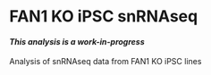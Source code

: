 <!---
    This file is part of FAN1KO-ipsc-snRNAseq.
    Copyright (C) 2022  Emir Turkes, Emma Bunting, Jessica Olive,
    Jasmine Donaldson, Sarah Tabrizi, UK Dementia Research Institute at
    UCL

    This program is free software: you can redistribute it and/or modify
    it under the terms of the GNU General Public License as published by
    the Free Software Foundation, either version 3 of the License, or
    (at your option) any later version.

    This program is distributed in the hope that it will be useful,
    but WITHOUT ANY WARRANTY; without even the implied warranty of
    MERCHANTABILITY or FITNESS FOR A PARTICULAR PURPOSE.  See the
    GNU General Public License for more details.

    You should have received a copy of the GNU General Public License
    along with this program.  If not, see <http://www.gnu.org/licenses/>.

    Emir Turkes can be contacted at emir.turkes@eturkes.com
-->

# FAN1 KO iPSC snRNAseq
#### *This analysis is a work-in-progress*

Analysis of snRNAseq data from FAN1 KO iPSC lines
